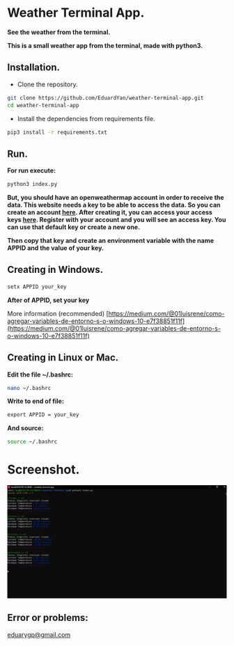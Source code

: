 # Weather Terminal App.

__See the weather from the terminal.__

__This is a small weather app from the terminal, made with python3.__



## Installation.

* Clone the repository.
```bash
git clone https://github.com/EduardYan/weather-terminal-app.git
cd weather-terminal-app

```

* Install the dependencies from requirements file.
```bash
pip3 install -r requirements.txt
```

## Run.

__For run execute:__

```bash
python3 index.py
```

__But, you should have an openweathermap account in order to receive the data. This website needs a key to be able to access the data. So you can create an account [here](openweathermap.org). After creating it, you can access your access keys [here](home.openweathermap.org/api_keys). Register with your account and you will see an access key. You can use that default key or create a new one.__

__Then copy that key and create an environment variable with the name APPID and the value of your key.__

## Creating in Windows.

```cmd
setx APPID your_key
```

__After of APPID, set your key__

More information (recommended) [https://medium.com/@01luisrene/como-agregar-variables-de-entorno-s-o-windows-10-e7f38851f11f](https://medium.com/@01luisrene/como-agregar-variables-de-entorno-s-o-windows-10-e7f38851f11f)

## Creating in Linux or Mac.

__Edit the file ~/.bashrc:__

```bash
nano ~/.bashrc
```

__Write to end of file:__

```txt
export APPID = your_key
```

__And source:__

```bash
source ~/.bashrc
```

# Screenshot.
![screenshot](./doc/screenshot.png)

## Error or problems:

<a href="mailto:eduarygp@gmail.com">eduarygp@gmail.com</a>

